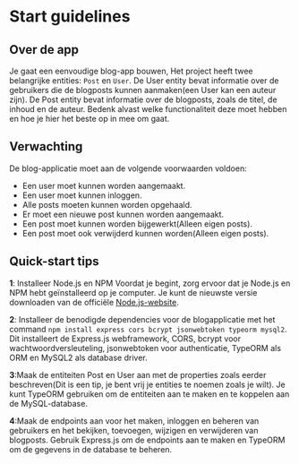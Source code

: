 # Start guidelines

## Over de app

Je gaat een eenvoudige blog-app bouwen, Het project heeft twee belangrijke entities: `Post` en `User`. De User entity bevat informatie over de gebruikers die de blogposts kunnen aanmaken(een User kan een auteur zijn). De Post entity bevat informatie over de blogposts, zoals de titel, de inhoud en de auteur. Bedenk alvast welke functionaliteit deze moet hebben en hoe je hier het beste op in mee om gaat.

## Verwachting

De blog-applicatie moet aan de volgende voorwaarden voldoen:

- Een user moet kunnen worden aangemaakt.
- Een user moet kunnen inloggen.
- Alle posts moeten kunnen worden opgehaald.
- Er moet een nieuwe post kunnen worden aangemaakt.
- Een post moet kunnen worden bijgewerkt(Alleen eigen posts).
- Een post moet ook verwijderd kunnen worden(Alleen eigen posts).

## Quick-start tips

**1**: Installeer Node.js en NPM
Voordat je begint, zorg ervoor dat je Node.js en NPM hebt geïnstalleerd op je computer. Je kunt de nieuwste versie downloaden van de officiële [Node.js-website].

**2**: Installeer de benodigde dependencies voor de blogapplicatie met het command `npm install express cors bcrypt jsonwebtoken typeorm mysql2`. Dit installeert de Express.js webframework, CORS, bcrypt voor wachtwoordversleuteling, jsonwebtoken voor authenticatie, TypeORM als ORM en MySQL2 als database driver.

**3**:Maak de entiteiten Post en User aan met de properties zoals eerder beschreven(Dit is een tip, je bent vrij je entities te noemen zoals je wilt). Je kunt TypeORM gebruiken om de entiteiten aan te maken en te koppelen aan de MySQL-database.

**4**:Maak de endpoints aan voor het maken, inloggen en beheren van gebruikers en het bekijken, toevoegen, wijzigen en verwijderen van blogposts. Gebruik Express.js om de endpoints aan te maken en TypeORM om de gegevens in de database te beheren.

[node.js-website]: https://nodejs.org/en
